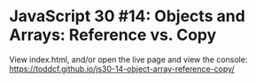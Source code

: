 # JavaScript 30 #14: Objects and Arrays: Reference vs. Copy

View index.html, and/or open the live page and view the console: https://toddcf.github.io/js30-14-object-array-reference-copy/